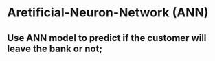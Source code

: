 # Aretificial-Neuron-Network (ANN)
## Use ANN model to predict if the customer will leave the bank or not;
